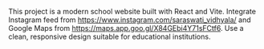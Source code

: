 <!-- Use this file to provide workspace-specific custom instructions to Copilot. For more details, visit https://code.visualstudio.com/docs/copilot/copilot-customization#_use-a-githubcopilotinstructionsmd-file -->

This project is a modern school website built with React and Vite. Integrate Instagram feed from https://www.instagram.com/saraswati_vidhyala/ and Google Maps from https://maps.app.goo.gl/X84GEbi4Y71sFCtf6. Use a clean, responsive design suitable for educational institutions.
